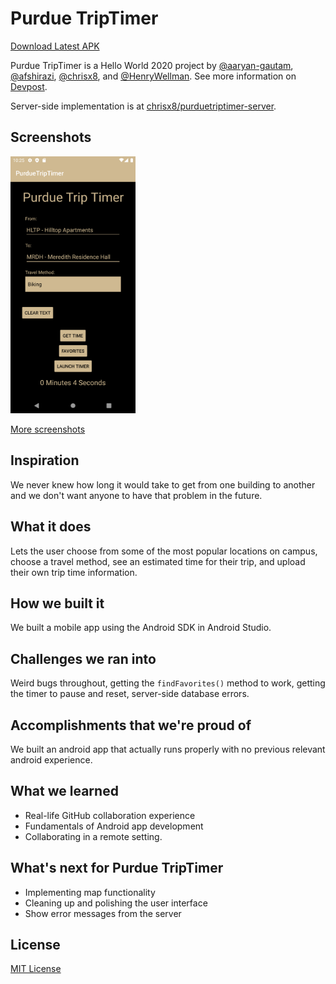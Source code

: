 # Purdue TripTimer

[Download Latest APK](https://github.com/chrisx8/purduetriptimer/releases/latest)

Purdue TripTimer is a Hello World 2020 project by [@aaryan-gautam](https://github.com/aaryan-gautam), [@afshirazi](https://github.com/afshirazi), [@chrisx8](https://github.com/chrisx8), and [@HenryWellman](https://github.com/HenryWellman). See more information on [Devpost](https://devpost.com/software/purdue-triptimer).

Server-side implementation is at [chrisx8/purduetriptimer-server](https://github.com/chrisx8/purduetriptimer-server).

## Screenshots

<img src="screenshots/Screenshot4.png" alt-text="Screenshot" width="200px">

[More screenshots](screenshots/)

## Inspiration

We never knew how long it would take to get from one building to another and we don't want anyone to have that problem in the future.

## What it does

Lets the user choose from some of the most popular locations on campus, choose a travel method, see an estimated time for their trip, and upload their own trip time information.

## How we built it

We built a mobile app using the Android SDK in Android Studio.

## Challenges we ran into

Weird bugs throughout, getting the `findFavorites()` method to work, getting the timer to pause and reset, server-side database errors.

## Accomplishments that we're proud of

We built an android app that actually runs properly with no previous relevant android experience.

## What we learned

- Real-life GitHub collaboration experience
- Fundamentals of Android app development
- Collaborating in a remote setting.

## What's next for Purdue TripTimer

- Implementing map functionality
- Cleaning up and polishing the user interface
- Show error messages from the server

## License

[MIT License](LICENSE)
